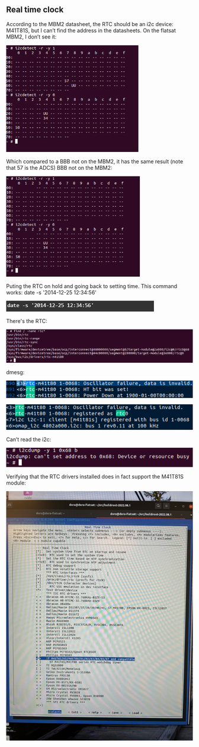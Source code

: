 ## Real time clock

According to the MBM2 datasheet, the RTC should be an i2c device: M41T81S, but I can’t find the address in the datasheets.
On the flatsat MBM2, I don’t see it:

![Alt text](1.PNG)

Which compared to a BBB not on the MBM2, it has the same result (note that 57 is the ADCS)
BBB not on the MBM2:

![Alt text](2.PNG)

Puting the RTC on hold and going back to setting time. This command works:
date -s '2014-12-25 12:34:56'

![Alt text](3.PNG)

There's the RTC:

![Alt text](4.PNG)

dmesg:

![Alt text](5.PNG)

![Alt text](6.PNG)

Can’t read the i2c:

![Alt text](7.PNG)

Verifying that the RTC drivers installed does in fact support the M41T81S module:

<img src="8.JPEG" width=600>